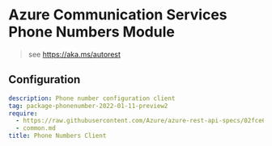 # Azure Communication Services Phone Numbers Module

> see https://aka.ms/autorest

## Configuration

```yaml
description: Phone number configuration client
tag: package-phonenumber-2022-01-11-preview2
require: 
  - https://raw.githubusercontent.com/Azure/azure-rest-api-specs/02fce64677f78021ba70d69bb8bd0d916d653927/specification/communication/data-plane/PhoneNumbers/readme.md
  - common.md
title: Phone Numbers Client
```

